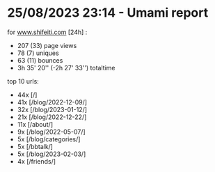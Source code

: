 # 25/08/2023 23:14 - Umami report
for www.shifeiti.com [24h] :

 - 207 (33) page views
 - 78 (7) uniques
 - 63 (11) bounces
 - 3h 35' 20'' (-2h 27' 33'') totaltime


top 10 urls:
 - 44x [/]
 - 41x [/blog/2022-12-09/]
 - 32x [/blog/2023-01-12/]
 - 21x [/blog/2022-12-22/]
 - 11x [/about/]
 - 9x [/blog/2022-05-07/]
 - 5x [/blog/categories/]
 - 5x [/bbtalk/]
 - 5x [/blog/2023-02-03/]
 - 4x [/friends/]


